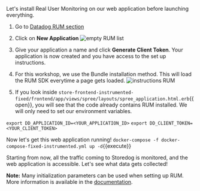 Let's install Real User Monitoring on our web application before launching everything.

1. Go to [Datadog RUM section](https://app.datadoghq.com/rum/list)
   
2. Click on **New Application** ![empty RUM list](https://p-qKFgO2.t2.n0.cdn.getcloudapp.com/items/X6uow11L/Image%202020-07-21%20at%202.28.29%20PM.png?v=edd5cab32231524cbae8aaef4f0079e2)

3. Give your application a name and click **Generate Client Token**. Your application is now created and you have access to the set up instructions.
   
4. For this workshop, we use the Bundle installation method. This will load the RUM SDK everytime a page gets loaded. ![instructions RUM](https://p-qKFgO2.t2.n0.cdn.getcloudapp.com/items/Z4uY0R0R/Image%202020-07-21%20at%202.29.52%20PM.png?v=e9cfcd8697b50d9102e75353a5499a4e)

5. If you look inside `store-frontend-instrumented-fixed/frontend/app/views/spree/layouts/spree_application.html.erb`{{open}}, you will see that the code already contains RUM installed. We will only need to set our environment variables.
   
`export DD_APPLICATION_ID=<YOUR_APPLICATION_ID>`
`export DD_CLIENT_TOKEN=<YOUR_CLIENT_TOKEN>`
   
   
Now let's get this web application running! `docker-compose -f docker-compose-fixed-instrumented.yml up -d`{{execute}}

Starting from now, all the traffic coming to Storedog is monitored, and the web application is accessible. Let's see what data gets collected!

**Note:** Many initialization parameters can be used when setting up RUM. More information is available in the [documentation](https://docs.datadoghq.com/real_user_monitoring/installation/?tab=us#initialization-parameters).